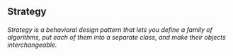 ## Strategy

<h6>
  Strategy is a behavioral design pattern that lets you define a family of algorithms, put each of them into a separate class, and make their objects interchangeable.
</h6>
